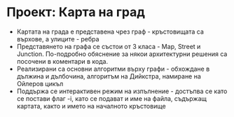 # Проект: Карта на град
- Картата на града е представена чрез граф - кръстовищата са върхове, а улиците - ребра
- Представянето на графа се състои от 3 класа - Map, Street и Junction. По-подробно обяснение за някои архитектурни решения са посочени в коментари в кода.
- Реализирани са основни алгоритми върху графи - обхождане в дължина и дълбочина, алгоритъм на Дийкстра, намиране на Ойлеров цикъл
- Поддържа се интерактивен режим на изпълнение - достъпва се като се постави флаг -i, като се подават и име на файла, съдържащ картата, както и името на началното кръстовище
